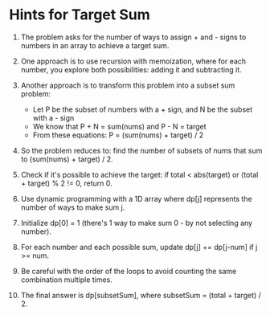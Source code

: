 # Hints for Target Sum

1. The problem asks for the number of ways to assign + and - signs to numbers in an array to achieve a target sum.

2. One approach is to use recursion with memoization, where for each number, you explore both possibilities: adding it and subtracting it.

3. Another approach is to transform this problem into a subset sum problem:
   - Let P be the subset of numbers with a + sign, and N be the subset with a - sign
   - We know that P + N = sum(nums) and P - N = target
   - From these equations: P = (sum(nums) + target) / 2

4. So the problem reduces to: find the number of subsets of nums that sum to (sum(nums) + target) / 2.

5. Check if it's possible to achieve the target: if total < abs(target) or (total + target) % 2 != 0, return 0.

6. Use dynamic programming with a 1D array where dp[j] represents the number of ways to make sum j.

7. Initialize dp[0] = 1 (there's 1 way to make sum 0 - by not selecting any number).

8. For each number and each possible sum, update dp[j] += dp[j-num] if j >= num.

9. Be careful with the order of the loops to avoid counting the same combination multiple times.

10. The final answer is dp[subsetSum], where subsetSum = (total + target) / 2.
